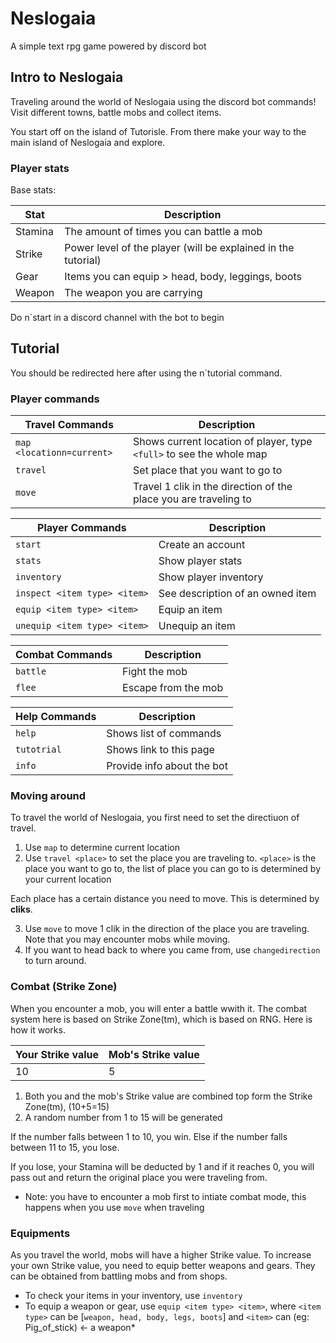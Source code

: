 # Neslogaia
A simple text rpg game powered by discord bot

## Intro to Neslogaia
Traveling around the world of Neslogaia using the discord bot commands! Visit different towns, battle mobs and collect items.

You start off on the island of Tutorisle. From there make your way to the main island of Neslogaia and explore.

### Player stats
Base stats:

|Stat| Description|
|---|---|
|Stamina|The amount of times you can battle a mob|
|Strike|Power level of the player (will be explained in the tutorial)|
|Gear|Items you can equip > head, body, leggings, boots|
|Weapon|The weapon you are carrying|

Do n`start in a discord channel with the bot to begin


## Tutorial
You should be redirected here after using the n`tutorial command.

### Player commands
|Travel Commands|Description|
|---|---|
|`map <locationn=current>`|Shows current location of player, type `<full>` to see the whole map
|`travel`|Set place that you want to go to|
|`move`| Travel 1 clik in the direction of the place you are traveling to|

|Player Commands|Description
|---|---|
|`start`|Create an account|
|`stats`|Show player stats|
|`inventory`|Show player inventory|
|`inspect <item type> <item>`|See description of an owned item|
|`equip <item type> <item>`|Equip an item|
|`unequip <item type> <item>`|Unequip an item|

|Combat Commands|Description|
|---|---|
|`battle`|Fight the mob|
|`flee`|Escape from the mob|

|Help Commands|Description|
|---|---|
|`help`|Shows list of commands|
|`tutotrial`|Shows link to this page|
|`info`|Provide info about the bot|

### Moving around
To travel the world of Neslogaia, you first need to set the directiuon of travel.

1. Use `map` to determine current location
2. Use `travel <place>` to set the place you are traveling to. `<place>` is the place you want to go to, the list of place you can go to is determined by your current location

Each place has a certain distance you need to move. This is determined by **cliks**.

3. Use `move` to move 1 clik in the direction of the place you are traveling. Note that you may encounter mobs while moving.
4. If you want to head back to where you came from, use `changedirection` to turn around.

### Combat (Strike Zone)
When you encounter a mob, you will enter a battle wwith it. The combat system here is based on Strike Zone(tm), which is based on RNG. Here is how it works.

|Your Strike value|Mob's Strike value|
|---|---|
|10|5|

1. Both you and the mob's Strike value are combined top form the Strike Zone(tm), (10+5=15)
2. A random number from 1 to 15 will be generated

If the number falls between 1 to 10, you win. Else if the number falls between 11 to 15, you lose.

If you lose, your Stamina will be deducted by 1 and if it reaches 0, you will pass out and return the original place you were traveling from.

- Note: you have to encounter a mob first to intiate combat mode, this happens when you use `move` when traveling

### Equipments
As you travel the world, mobs will have a higher Strike value. To increase your own Strike value, you need to equip better weapons and gears. They can be obtained from battling mobs and from shops.

- To check your items in your inventory, use `inventory`
- To equip a weapon or gear, use `equip <item type> <item>`, where `<item type>` can be [`weapon, head, body, legs, boots`] and `<item>` can (eg: Pig_of_stick) <- a weapon*